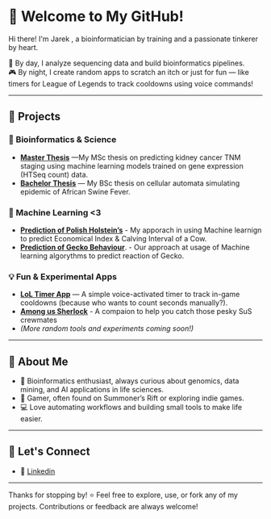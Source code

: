 # 👋 Welcome to My GitHub!

Hi there! I'm Jarek , a bioinformatician by training and a passionate tinkerer by heart.  

🧬 By day, I analyze sequencing data and build bioinformatics pipelines.  
🎮 By night, I create random apps to scratch an itch or just for fun — like timers for League of Legends to track cooldowns using voice commands!

---

## 🌟 Projects

### 🧪 Bioinformatics & Science
- **[Master Thesis](https://github.com/Milithril/TNM-NGS)** —My MSc thesis on predicting kidney cancer TNM staging using machine learning models trained on gene expression (HTSeq count) data.
- **[Bachelor Thesis](https://github.com/Milithril/C.A-ASF.git)** — My BSc thesis on cellular automata simulating epidemic of African Swine Fever.

### 🔌 Machine Learning <3
- **[Prediction of Polish Holstein’s](https://github.com/Milithril/Cow.git)** - My apporach in using Machine learnign to predict Economical Index & Calving Interval of a Cow.
- **[Prediction of Gecko Behaviour](https://github.com/Milithril/Geckos.git)**. - Our approach at usage of Machine learning algorythms to predict reaction of Gecko.

### 💡 Fun & Experimental Apps
- **[LoL Timer App](https://github.com/Milithril/LoL-timer.git)** — A simple voice-activated timer to track in-game cooldowns (because who wants to count seconds manually?).
- **[Among us Sherlock](https://github.com/JaroslawWoW/Among_Us_Sherlock.git)** - A compaion to help you catch those pesky SuS crewmates
- *(More random tools and experiments coming soon!)*

---

## 💬 About Me

- 🔬 Bioinformatics enthusiast, always curious about genomics, data mining, and AI applications in life sciences.
- 🎲 Gamer, often found on Summoner’s Rift or exploring indie games.
- 💻 Love automating workflows and building small tools to make life easier.

---

## 🚀 Let's Connect

- 💼 [Linkedin](https://www.linkedin.com/in/jaros%C5%82aw-we%C5%82eszczuk-65b907209/)

---

Thanks for stopping by! ⭐ Feel free to explore, use, or fork any of my projects. Contributions or feedback are always welcome!
